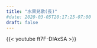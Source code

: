 ```yaml
---
title: "水果兒歌(長)"
#date: 2020-03-05T20:17:25-07:00
draft: false
---
```

{{< youtube ft7F-DIAxSA >}}

